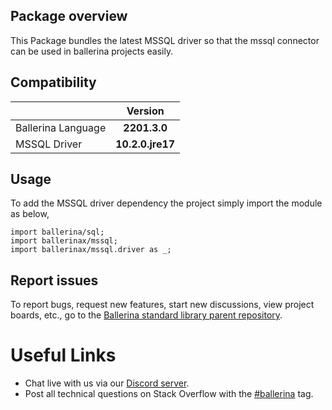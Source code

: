 ## Package overview

This Package bundles the latest MSSQL driver so that the mssql connector can be used in ballerina projects easily.

## Compatibility

| |     Version     |
|:---|:---------------:|
|Ballerina Language |  **2201.3.0**   |
|MSSQL Driver | **10.2.0.jre17** |

## Usage

To add the MSSQL driver dependency the project simply import the module as below,

```ballerina
import ballerina/sql;
import ballerinax/mssql;
import ballerinax/mssql.driver as _;
```

## Report issues

To report bugs, request new features, start new discussions, view project boards, etc., go to the [Ballerina standard library parent repository](https://github.com/ballerina-platform/ballerina-standard-library).


# Useful Links
* Chat live with us via our [Discord server](https://discord.gg/ballerinalang).
* Post all technical questions on Stack Overflow with the [#ballerina](https://stackoverflow.com/questions/tagged/ballerina) tag.

